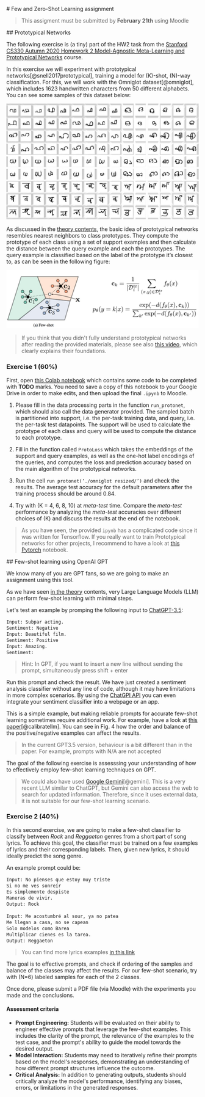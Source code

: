 # Few and Zero-Shot Learning assignment

<!---
Para otros años, mirar también este código: https://github.com/jakesnell/prototypical-networks/blob/master/protonets/models/few_shot.py
-->

> This assigment must be submitted by **February 21th** using Moodle

## Prototypical Networks

The following exercise is (a tiny) part of the HW2 task from the [Stanford CS330 Autumn 2020 Homework 2 Model-Agnostic Meta-Learning and Prototypical Networks](http://cs330.stanford.edu/fall2020/index.html) course.

In this exercise we will experiment with prototypical networks[@snell2017prototypical], training a model for \(K\)-shot, \(N\)-way classification. For this, we will work with the Omniglot dataset[@omniglot], which includes 1623 handwritten characters from 50 different alphabets. You can see some samples of this dataset below:

![Omniglot](images/fsl/omniglot.jpg)

As discussed in the [theory contents](https://pertusa.github.io/ap/fsl/#metric-based-few-shot-learning), the basic idea of prototypical networks resembles nearest neighbors to class prototypes. They compute the prototype of each class using a set of support examples and then calculate the distance between the query example and each the prototypes. The query example is classified based on the label of the prototype it’s closest to, as can be seen in the following figure:

![Prototypical](images/fsl/prototypical.jpg)

> If you think that you didn't fully understand prototypical networks after reading the provided materials, please see also [this video](https://www.youtube.com/watch?v=rHGPfl0pvLY), which clearly explains their foundations.

### Exercise 1 (60%)

First, open [this Colab notebook](https://colab.research.google.com/drive/1Ah1Os8TAItF42rLtAINNJfaqDJYXRJ7X?usp=sharing) which contains some code to be completed with **TODO** marks. You need to save a copy of this notebook to your Google Drive in order to make edits, and then upload the final `.ipynb` to Moodle.

1. Please fill in the data processing parts in the function `run_protonet`, which should also call the data generator provided. The sampled batch is partitioned into support, i.e. the per-task training data, and query, i.e. the per-task test datapoints. The support will be used to calculate the prototype of each class and query will be used to compute the distance to each prototype. 

2. Fill in the function called `ProtoLoss` which takes the embeddings of the support and query examples, as well as the one-hot label encodings of the queries, and computes the loss and prediction accuracy based on the main algorithm of the prototypical networks.

3. Run the cell `run protonet(‘./omniglot resized/’)` and check the results. The average test accuracy for the default parameters after the training process should be around 0.84. 

4. Try with \(K = 4, 6, 8, 10\) at _meta-test_ time. Compare the _meta-test_ performance by analyzing the _meta-test_ accuracies over different choices of \(K\) and discuss the results at the end of the notebook.

> As you have seen, the provided `ipynb` has a complicated code since it was written for Tensorflow. If you really want to train  Prototypical networks for other projects, I recommend to have a look at [this Pytorch](https://colab.research.google.com/github/sicara/easy-few-shot-learning/blob/master/notebooks/my_first_few_shot_classifier.ipynb) notebook.

## Few-shot learning using OpenAI GPT

We know many of you are GPT fans, so we are going to make an assignment using this tool. 

As we have seen [in the theory](https://pertusa.github.io/ap/fsl/#openai-gpt-3) contents, very Large Language Models (LLM) can perform few-shot learning with minimal steps. 

Let's test an example by promping the following input to [ChatGPT-3.5](https://chat.openai.com/):

```
Input: Subpar acting. 
Sentiment: Negative
Input: Beautiful film. 
Sentiment: Positive
Input: Amazing. 
Sentiment:
```

> Hint: In GPT, if you want to insert a new line without sending the prompt, simultaneously press shift + enter

Run this prompt and check the result. We have just created a sentiment analysis classifier without any line of code, although it may have  limitations in more complex scenarios. By using the [ChatGPI API](https://help.openai.com/en/articles/7039783-how-can-i-access-the-chatgpt-api) you can even integrate your sentiment classifier into a webpage or an app.

This is a simple example, but making reliable prompts for accurate few-shot learning sometimes require additional work. For example, have a look at [this paper](https://arxiv.org/abs/2102.09690)[@calibratellm]. You can see in Fig. 4 how the order and balance of the positive/negative examples can affect the results.

> In the current GPT3.5 version, behaviour is a bit different than in the paper. For example, prompts with N/A are not accepted

The goal of the following exercise is assesssing your understanding of how to effectively employ few-shot learning techniques on GPT.

> We could also have used [Google Gemini](https://gemini.google.com/app)[@gemini]. This is a very recent LLM similar to ChatGPT, but Gemini can also access the web to search for updated information. Therefore, since it uses external data, it is not suitable for our few-shot learning scenario.

### Exercise 2 (40%)

In this second exercise, we are going to make a few-shot classifier to classify between *Rock* and *Reggaeton* genres from a short part of song lyrics. To achieve this goal, the classifier must be trained on a few examples of lyrics and their corresponding labels. Then, given new lyrics, it should ideally predict the song genre.

An example prompt could be: 
```
Input: No pienses que estoy muy triste
Si no me ves sonreír
Es simplemente despiste
Maneras de vivir.
Output: Rock

Input: Me acostumbré al sour, ya no patea
Me llegan a casa, no se capean
Solo modelos como Barea
Multiplicar cienes es la tarea.
Output: Reggaeton
```

> You can find more lyrics examples [in this link](https://www.letras.com/)

The goal is to effective prompts, and check if ordering of the samples and balance of the classes may affect the results. For our few-shot scenario, try with \(N=6\) labeled samples for each of the 2 classes.

Once done, please submit a PDF file (via Moodle) with the experiments you made and the conclusions.

#### Assessment criteria

- **Prompt Engineering:** Students will be evaluated on their ability to engineer effective prompts that leverage the few-shot examples. This includes the clarity of the prompt, the relevance of the examples to the test case, and the prompt's ability to guide the model towards the desired output.
- **Model Interaction:** Students may need to iteratively refine their prompts based on the model's responses, demonstrating an understanding of how different prompt structures influence the outcome.
- **Critical Analysis:** In addition to generating outputs, students should critically analyze the model's performance, identifying any biases, errors, or limitations in the generated responses.

<!--
### Task 1: Scientific text Summarization
**Objective:** Employ few-shot learning to enable a GPT model to summarize academic (scientific paper) abstracts.
- **Few-Shot Examples:** Provide 3 examples of academic abstracts along with their concise summaries.
- **Test:** Given an academic abstract not seen by the model, generate a prompt that leads the model to produce a coherent and concise summary.

### Task 2: Code Generation from Descriptions
**Objective:** Use few-shot learning to teach a GPT model to generate Python code snippets from natural language descriptions.
- **Few-Shot Examples:** Supply 4 examples of natural language descriptions of programming tasks alongside their corresponding Python code snippets.
- **Test:** Provide a new, detailed description of a programming task, and devise a prompt that will guide the model to generate the appropriate Python code.

<!--
### Task 4: Translation
**Objective:** Adapt a GPT model for language translation tasks using a few-shot approach.
- **Few-Shot Examples:** Offer 5 pairs of sentences, each in English and its translation in Spanish.
- **Test:** Give a sentence in English and ask the student to construct a prompt that encourages the GPT model to translate it into Spanish accurately, leveraging the few-shot examples.

### Task 5: Question Answering
**Objective:** Train a GPT model to answer domain-specific questions with few-shot examples.
- **Few-Shot Examples:** Provide 5 question-answer pairs in a specialized field (e.g., biology, computer science).
- **Test:** Present a new, complex question in the same domain and have the student create a prompt that would enable the GPT model to use the few-shot examples to answer accurately.



### Task 3: Ethical Judgment
**Objective:** Guide a GPT model to make ethical judgments in hypothetical scenarios using few-shot learning.
- **Few-Shot Examples:** Share 3-4 scenarios involving ethical dilemmas, each with a reasoned judgment on why a particular action is ethically sound or unsound.
- **Test:** Describe a new ethical scenario and instruct the student to formulate a prompt that aids the model in providing an ethical judgment, drawing on the reasoning from the examples.
-->
